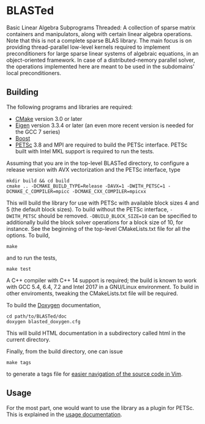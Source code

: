 BLASTed
=======

Basic Linear Algebra Subprograms Threaded: A collection of sparse matrix containers and manipulators, along with certain linear algebra operations. Note that this is not a complete sparse BLAS library. The main focus is on providing thread-parallel low-level kernels required to implement preconditioners for large sparse linear systems of algebraic equations, in an object-oriented framework. In case of a distributed-nemory parallel solver, the operations implemented here are meant to be used in the subdomains' local preconditioners.

Building
--------
The following programs and libraries are required:
- [CMake](https://cmake.org/) version 3.0 or later
- [Eigen](http://eigen.tuxfamily.org) version 3.3.4 or later (an even more recent version is needed for the GCC 7 series)
- [Boost](http://www.boost.org/)
- [PETSc](http://www.mcs.anl.gov/petsc/) 3.8 and MPI are required to build the PETSc interface. PETSc built with Intel MKL support is required to run the tests.

Assuming that you are in the top-level BLASTed directory, to configure a release version with AVX vectorization and the PETSc interface, type

    mkdir build && cd build
	cmake .. -DCMAKE_BUILD_TYPE=Release -DAVX=1 -DWITH_PETSC=1 -DCMAKE_C_COMPILER=mpicc -DCMAKE_CXX_COMPILER=mpicxx

This will build the library for use with PETSc with available block sizes 4 and 5 (the default block sizes). To build without the PETSc interface, `-DWITH_PETSC` should be removed. `-DBUILD_BLOCK_SIZE=10` can be specified to additionally build the block solver operations for a block size of 10, for instance. See the beginning of the top-level CMakeLists.txt file for all the options. To build,

    make

and to run the tests,

	make test

A C++ compiler with C++ 14 support is required; the build is known to work with GCC 5.4, 6.4, 7.2 and Intel 2017 in a GNU/Linux environment. To build in other enviroments, tweaking the CMakeLists.txt file will be required.

To build the [Doxygen](http://www.stack.nl/~dimitri/doxygen/) documentation,

    cd path/to/BLASTed/doc
    doxygen blasted_doxygen.cfg

This will build HTML documentation in a subdirectory called html in the current directory.

Finally, from the build directory, one can issue

    make tags
   
to generate a tags file for [easier navigation of the source code in Vim](http://vim.wikia.com/wiki/Browsing_programs_with_tags).

Usage
-----
For the most part, one would want to use the library as a plugin for PETSc. This is explained in the [usage documentation](doc/user-doc.md).


